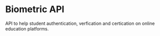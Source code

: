 Biometric API
====

API to help student authentication, verfication and certication on online education platforms.
